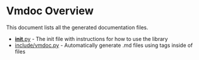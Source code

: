 # Vmdoc Overview

This document lists all the generated documentation files.

- [__init__.py]( init.py_743b1a.md ) - The init file with instructions for how to use the library
- [include/vmdoc.py]( vmdoc.py_e1bc44.md ) - Automatically generate .md files using tags inside of files
